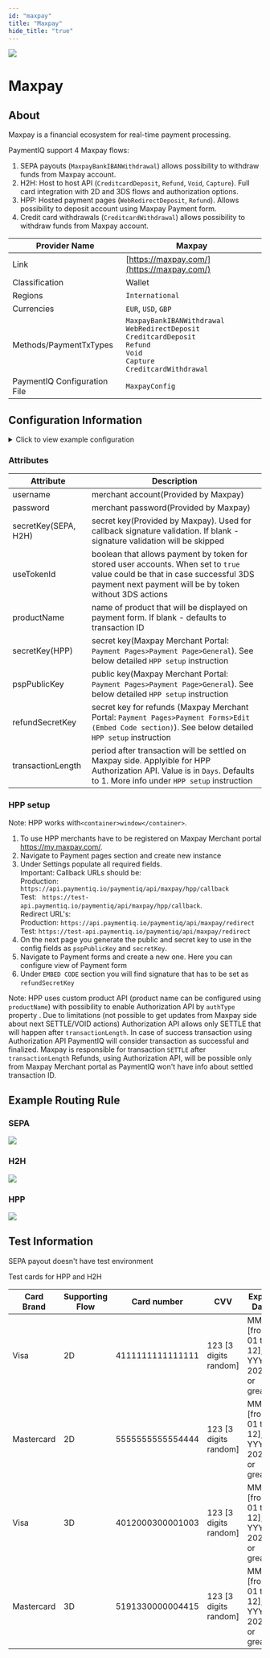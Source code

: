 ```yaml
--- 
id: "maxpay" 
title: "Maxpay"
hide_title: "true"
---
```

 
![](/img/providers/logos/maxpay.png)

# Maxpay

## About
Maxpay is a financial ecosystem for real-time payment processing.

PaymentIQ support 4 Maxpay flows:
1. SEPA payouts (`MaxpayBankIBANWithdrawal`) allows possibility to withdraw funds from Maxpay account.
2. H2H: Host to host API (`CreditcardDeposit`, `Refund`, `Void`, `Capture`). Full card integration with 2D and 3DS flows and authorization options.
3. HPP: Hosted payment pages (`WebRedirectDeposit`, `Refund`). Allows possibility to deposit account using Maxpay Payment form.  
4. Credit card withdrawals (`CreditcardWithdrawal`) allows possibility to withdraw funds from Maxpay account.

| Provider Name                | Maxpay                                                                                                                                             |
|------------------------------|----------------------------------------------------------------------------------------------------------------------------------------------------|
| Link                         | [https://maxpay.com/](https://maxpay.com/)                                                                                                         |
| Classification               | Wallet                                                                                                                                             |
| Regions                      | `International`                                                                                                                                    |
| Currencies                   | `EUR`, `USD`, `GBP`                                                                                                                                |
| Methods/PaymentTxTypes       | `MaxpayBankIBANWithdrawal`<br/> `WebRedirectDeposit`<br/> `CreditcardDeposit`<br/> `Refund`<br/> `Void`<br/> `Capture`<br/> `CreditcardWithdrawal` |
| PaymentIQ Configuration File | `MaxpayConfig`                                                                                                                                     |

## Configuration Information

<details>
<summary>Click to view example configuration</summary>
<br/>

```xml
<com.devcode.paymentiq.integration.maxpay.MaxpayConfig>
  <enabled>true</enabled>
  <useViqProxy>true</useViqProxy>
  <accounts>
    <entry>
      <string>SEPA</string>
      <account>
        <supportedCurrencies>EUR</supportedCurrencies>
        <username>???</username>
        <password>???</password>
        <secretKey>???</secretKey>
      </account>
    </entry>
    <entry>
      <string>OCT</string>
      <account>
        <supportedCurrencies>EUR</supportedCurrencies>
        <useTokenId>???</useTokenId>
        <username>???</username>
        <password>???</password>
        <secretKey>???</secretKey>
      </account>
    </entry> 
    <entry>
      <string>H2H</string>
      <account>
        <supportedCurrencies>EUR</supportedCurrencies>
        <useTokenId>true</useTokenId>
        <username>???</username>
        <password>???</password>
        <secretKey>???</secretKey>
      </account>
    </entry>
    <entry>
      <string>HPP</string>
      <account>
        <productName>name_to_display</productName>
        <supportedCurrencies>EUR</supportedCurrencies>
        <secretKey>???</secretKey>
        <pspPublicKey>???</pspPublicKey>
        <refundSecretKey>???</refundSecretKey>
        <container>window</container>
      </account>
    </entry>
  </accounts>
</com.devcode.paymentiq.integration.maxpay.MaxpayConfig>
```

</details>

### Attributes

| Attribute            | Description                                                                                                                                                                                |
|----------------------|--------------------------------------------------------------------------------------------------------------------------------------------------------------------------------------------|
| username             | merchant account(Provided by Maxpay)                                                                                                                                                       |
| password             | merchant password(Provided by Maxpay)                                                                                                                                                      |
| secretKey(SEPA, H2H) | secret key(Provided by Maxpay). Used for callback signature validation. If blank - signature validation will be skipped                                                                    |
| useTokenId           | boolean that allows payment by token for stored user accounts. When set to ```true``` value could be that in case successful 3DS payment next payment will be by token without 3DS actions |
| productName          | name of product that will be displayed on payment form. If blank - defaults to transaction ID                                                                                              |
| secretKey(HPP)       | secret key(Maxpay Merchant Portal: ```Payment Pages>Payment Page>General```). See below detailed ```HPP setup``` instruction                                                               |
| pspPublicKey         | public key(Maxpay Merchant Portal: ```Payment Pages>Payment Page>General```). See below detailed ```HPP setup``` instruction                                                               |
| refundSecretKey      | secret key for refunds (Maxpay Merchant Portal: ```Payment Pages>Payment Forms>Edit (Embed Code section)```). See below detailed ```HPP setup``` instruction                               |
| transactionLength    | period after transaction will be settled on Maxpay side. Applyible for HPP Authorization API. Value is in ```Days```. Defaults to 1. More info under ```HPP setup``` instruction           |

### HPP setup

Note: HPP works with```<container>window</container>```. 
1. To use HPP merchants have to be registered on Maxpay Merchant portal https://my.maxpay.com/.
2. Navigate to Payment pages section and create new instance
3. Under Settings populate all required fields. <br/>
   Important: Callback URLs should be:<br/>
   Production: ``` https://api.paymentiq.io/paymentiq/api/maxpay/hpp/callback``` <br/>
   Test: ``` https://test-api.paymentiq.io/paymentiq/api/maxpay/hpp/callback```. <br/>
   Redirect URL's:<br/>
   Production: ```https://api.paymentiq.io/paymentiq/api/maxpay/redirect``` <br/> 
   Test: ```https://test-api.paymentiq.io/paymentiq/api/maxpay/redirect``` <br/>
4. On the next page you generate the public and secret key to use in the config fields as ```pspPublicKey``` and ```secretKey```.
5. Navigate to Payment forms and create a new one. Here you can configure view of Payment form
6. Under ```EMBED CODE``` section you will find signature that has to be set as ```refundSecretKey```

Note: HPP uses custom product API (product name can be configured using ```productName```) with possibility to enable Authorization API by ```authType``` property .
Due to limitations (not possible to get updates from Maxpay side about next SETTLE/VOID actions) Authorization API allows only SETTLE that will happen after ```transactionLength```.
In case of success transaction using Authorization API PaymentIQ will consider transaction as successful and finalized. Maxpay is responsible for transaction ```SETTLE``` after ```transactionLength```
Refunds, using Authorization API, will be possible only from Maxpay Merchant portal as PaymentIQ won't have info about settled transaction ID.


## Example Routing Rule
### SEPA
![](/img/providers/routing/maxpay.png)

### H2H
![](/img/providers/routing/maxpay_h2h.png)

### HPP
![](/img/providers/routing/maxpay_hpp.png)


## Test Information

SEPA payout doesn't have test environment

Test cards for HPP and H2H

| Card Brand | Supporting Flow | Card number      | CVV                   | Expiry Date                                 |
|------------|-----------------|------------------|-----------------------|---------------------------------------------|
| Visa       | 2D              | 4111111111111111 | 123 [3 digits random] | MM - [from 01 to 12]; YYYY- 2020 or greater |
| Mastercard | 2D              | 5555555555554444 | 123 [3 digits random] | MM - [from 01 to 12]; YYYY- 2020 or greater |
| Visa       | 3D              | 4012000300001003 | 123 [3 digits random] | MM - [from 01 to 12]; YYYY- 2020 or greater |
| Mastercard | 3D              | 5191330000004415 | 123 [3 digits random] | MM - [from 01 to 12]; YYYY- 2020 or greater |
